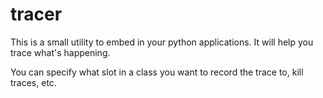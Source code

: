 tracer
======

This is a small utility to embed in your python applications. It will help you trace what's happening.

You can specify what slot in a class you want to record the trace to, kill traces, etc.

